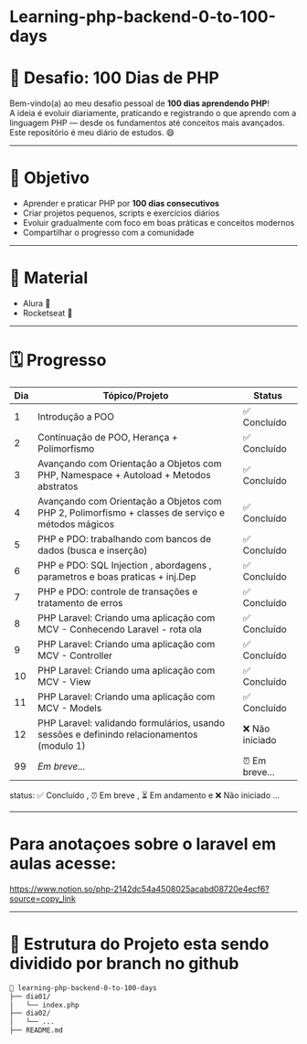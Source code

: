 # Learning-php-backend-0-to-100-days
<h1> 🚀 Desafio: 100 Dias de PHP </h1>

Bem-vindo(a) ao meu desafio pessoal de **100 dias aprendendo PHP**!  
A ideia é evoluir diariamente, praticando e registrando o que aprendo com a linguagem PHP — desde os fundamentos até conceitos mais avançados. Este repositório é meu diário de estudos. 😄

---

<h1> 🎯 Objetivo </h1>

- Aprender e praticar PHP por **100 dias consecutivos**
- Criar projetos pequenos, scripts e exercícios diários
- Evoluir gradualmente com foco em boas práticas e conceitos modernos
- Compartilhar o progresso com a comunidade

---

<h1> 📝 Material </h1>

  - Alura 📘
  - Rocketseat 🚀

---

<h1> 🗓 Progresso </h1>

| Dia | Tópico/Projeto                                                                                    | Status          |
|-----|---------------------------------------------------------------------------------------------------|-----------------|
| 1   | Introdução a POO                                                                                  | ✅ Concluído     |
| 2   | Continuação de POO, Herança + Polimorfismo                                                        | ✅ Concluído     |
| 3   | Avançando com Orientação a Objetos com PHP, Namespace + Autoload + Metodos abstratos              | ✅ Concluído     |
| 4   | Avançando com Orientação a Objetos com PHP 2, Polimorfismo + classes de serviço e métodos mágicos | ✅ Concluído     |
| 5   | PHP e PDO: trabalhando com bancos de dados (busca e inserção)                                     | ✅ Concluído     |
| 6   | PHP e PDO: SQL Injection , abordagens , parametros e boas praticas + inj.Dep                      | ✅ Concluído     |
| 7   | PHP e PDO: controle de transações e  tratamento de erros                                          | ✅ Concluído     |
| 8   | PHP Laravel: Criando uma aplicação com MCV - Conhecendo Laravel  - rota ola                       | ✅ Concluído     |
| 9   | PHP Laravel: Criando uma aplicação com MCV - Controller                                           | ✅ Concluído     |
| 10  | PHP Laravel: Criando uma aplicação com MCV - View                                                 | ✅ Concluído     |
| 11  | PHP Laravel: Criando uma aplicação com MCV - Models                                               | ✅ Concluído     |
| 12  | PHP Laravel: validando formulários, usando sessões e definindo relacionamentos (modulo 1)         | ❌ Não iniciado  |
| 99  | _Em breve..._                                                                                     | ⏰ Em breve...   |

status: ✅ Concluído ,  ⏰ Em breve , ⏳ Em andamento e ❌ Não iniciado ...

---

<h1> Para anotaçoes sobre o laravel em aulas acesse: </h1>

<https://www.notion.so/php-2142dc54a4508025acabd08720e4ecf6?source=copy_link>

---

<h1> 📁 Estrutura do Projeto esta sendo dividido por branch no github </h1>

```bash
📂 learning-php-backend-0-to-100-days
├── dia01/
│   └── index.php
├── dia02/
│   └── ...
├── README.md

